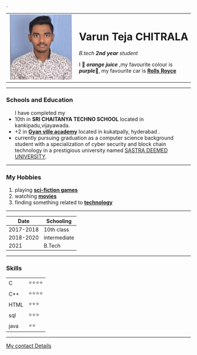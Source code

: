 <html lang="en" dir="ltr">

<head>
  <meta charset="utf-8">
  <title>tejj's personal site</title>
</head>

<body>
  <table cellspacing="40">
    <tr>
      <td><img src="varun photo.jpg" alt="Varun Teja profile pictire"></td>
      <td>
        <h1> Varun Teja CHITRALA</h1>
        <p>
          <em>B.tech <strong>2nd year</strong> student</em>
        </p>
        <p>
        I 🧡  <em><strong>orange juice</strong></em> ,my favourite colour is <em><strong>purple</strong></em>💜,
        my favourite car is <strong><a href="https://c.ndtvimg.com/2022-06/hfc4jclg_modified-rolls-royce-_625x300_30_June_22.jpg">Rolls Royce </a></strong></td> .
      </p>
    </tr>
  </table>
  <hr size="2" noshade>

  <p>
    <h3>Schools and Education</h3>
  </p>
   <ul>I have completed my
     <li> 10th in <strong>SRI CHAITANYA TECHNO SCHOOL</strong> located in kankipadu,vijayawada.</li>
     <li> +2 in <strong><a href="https://gyanville.in/">Gyan ville academy</a></strong>  located in kukatpally, hyderabad .</li>
     <li>currently pursuing graduation as a computer science background student with a specialization of
     cyber security and block chain technology in  a prestigious university named <a href="https://www.sastra.edu/">SASTRA DEEMED UNIVERSITY</a>. </li>
   </ul>
     <hr size="2" noshade>
   <h3>My Hobbies</h3>
   <ol>
     <li>playing <strong><a href="https://www.scoopbyte.com/wp-content/uploads/2022/01/Gaming-Technology-Evolution.jpg">sci-fiction games </a></strong></li>
     <li>watching <strong><a href="https://www.marvel.com/movies">movies</a></strong></li>
     <li>finding something related to <strong><a href="https://preview.redd.it/z3mamzbojsy31.jpg?auto=webp&s=14890268146d91693d288ce7996c4372209abf56">technology </a></strong></li>
   </ol>
     <hr size="2" noshade>
   <table cellspacing="10">
     <thead >
       <tr >
         <strong><th>Date</th>
         <th>Schooling</th></strong>
       </tr>
     </thead>
     <tbody>
       <tr>
         <td>2017-2018</td>
         <td>10th class</td>
       </tr>
       <tr>
         <td>2018-2020</td>
         <td>intermediate</td>
       </tr>
       <tr>
         <td>2021</td>
         <td>B.Tech</td>
       </tr>
     </tbody>
   </table>
     <hr size="2" noshade>
   <strong><h3>Skills</h3></strong>
   <table cellspacing="10">
     <tr>
       <td>C</td>
       <td>⭐⭐⭐⭐</td>
     </tr>
     <tr>
       <td>C++</td>
       <td>⭐⭐⭐⭐</td>
     </tr>
     <tr>
       <td>HTML</td>
       <td>⭐⭐⭐</td>
     </tr>
     <tr>
       <td>sql</td>
       <td>⭐⭐⭐</td>
     </tr>
     <tr>
       <td>java</td>
       <td>⭐⭐</td>
     </tr>
   </table>
     <hr size="2" noshade>
     <a href="contactme.html">My contact Details</a>
</body>

</html>
